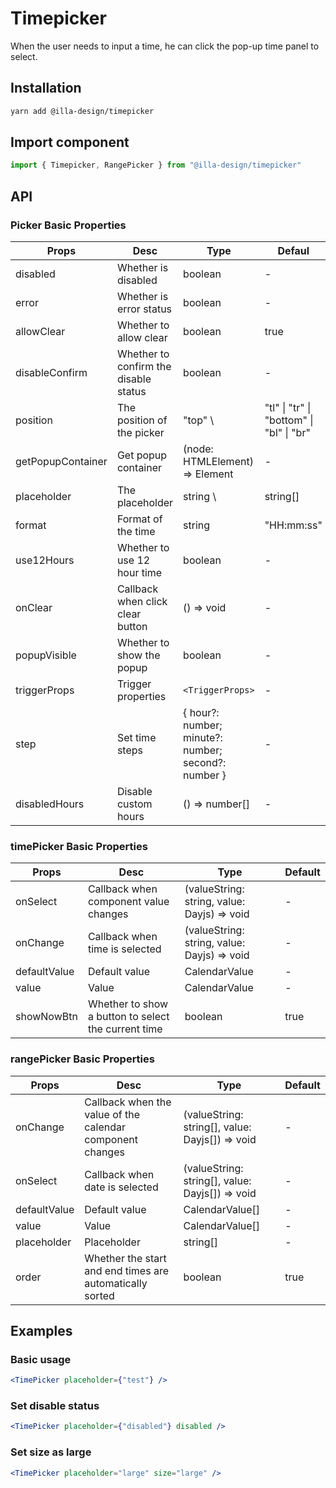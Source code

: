 # Timepicker

When the user needs to input a time, he can click the pop-up time panel to select.

## Installation

```bash
yarn add @illa-design/timepicker
```

## Import component

```jsx
import { Timepicker, RangePicker } from "@illa-design/timepicker"
```

## API

### Picker Basic Properties

| Props             | Desc                                  | Type                                                | Defaul                                                |
| ----------------- | ------------------------------------- | --------------------------------------------------- | ----------------------------------------------------- |
| disabled          | Whether is disabled                   | boolean                                             | -                                                     |
| error             | Whether is error status               | boolean                                             | -                                                     |
| allowClear        | Whether to allow clear                | boolean                                             | true                                                  |
| disableConfirm    | Whether to confirm the disable status | boolean                                             | -                                                     |
| position          | The position of the picker            | "top" \                                            | "tl" \| "tr" \| "bottom" \| "bl" \| "br"   | "bl" |
| getPopupContainer | Get popup container                   | (node: HTMLElement) => Element                      | -                                                     |
| placeholder       | The placeholder                       | string \                                           | string[]                                  | -         |
| format            | Format of the time                    | string                                              | "HH:mm:ss"                                            |
| use12Hours        | Whether to use 12 hour time           | boolean                                             | -                                                     |
| onClear           | Callback when click clear button      | () => void                                          | -                                                     |
| popupVisible      | Whether to show the popup             | boolean                                             | -                                                     |
| triggerProps      | Trigger properties                    | `<TriggerProps>`                              | -                                                     |
| step              | Set time steps                        | { hour?: number; minute?: number; second?: number } | -                                                     |
| disabledHours     | Disable custom hours                  | () => number[]                                      | -                                                     |

### timePicker Basic Properties

| Props        | Desc                                                | Type                                        | Default |
| ------------ | --------------------------------------------------- | ------------------------------------------- | ------- |
| onSelect     | Callback when component value changes               | (valueString: string, value: Dayjs) => void | -       |
| onChange     | Callback when time is selected                      | (valueString: string, value: Dayjs) => void | -       |
| defaultValue | Default value                                       | CalendarValue                               | -       |
| value        | Value                                               | CalendarValue                               | -       |
| showNowBtn   | Whether to show a button to select the current time | boolean                                     | true    |

### rangePicker Basic Properties

| Props        | Desc                                                      | Type                                            | Default |
| ------------ | --------------------------------------------------------- | ----------------------------------------------- | ------- |
| onChange     | Callback when the value of the calendar component changes | (valueString: string[], value: Dayjs[]) => void | -       |
| onSelect     | Callback when date is selected                            | (valueString: string[], value: Dayjs[]) => void | -       |
| defaultValue | Default value                                             | CalendarValue[]                                 | -       |
| value        | Value                                                     | CalendarValue[]                                 | -       |
| placeholder  | Placeholder                                               | string[]                                        | -       |
| order        | Whether the start and end times are automatically sorted  | boolean                                         | true    |

## Examples

### Basic usage

```jsx
<TimePicker placeholder={"test"} />
```

### Set disable status

```jsx
<TimePicker placeholder={"disabled"} disabled />
```

### Set size as large

```jsx
<TimePicker placeholder="large" size="large" />
```
